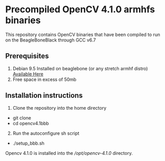 # Precompiled OpenCV 4.1.0 armhfs binaries
This repository contains OpenCV binaries that have been compiled to run on the BeagleBoneBlack through GCC v6.7

## Prerequisites
1. Debian 9.5 Installed on beaglebone (or any stretch armhf distro) [Available Here](https://debian.beagleboard.org/images/bone-debian-9.5-iot-armhf-2018-10-07-4gb.img.xz)
2. Free space in excess of 50mb

## Installation instructions
1. Clone the repository into the home directory
* git clone <this repository>
* cd opencv4.1bbb
2. Run the autoconfigure sh script
* ./setup_bbb.sh

Opencv 4.1.0 is installed into the */opt/opencv-4.1.0* directory.
